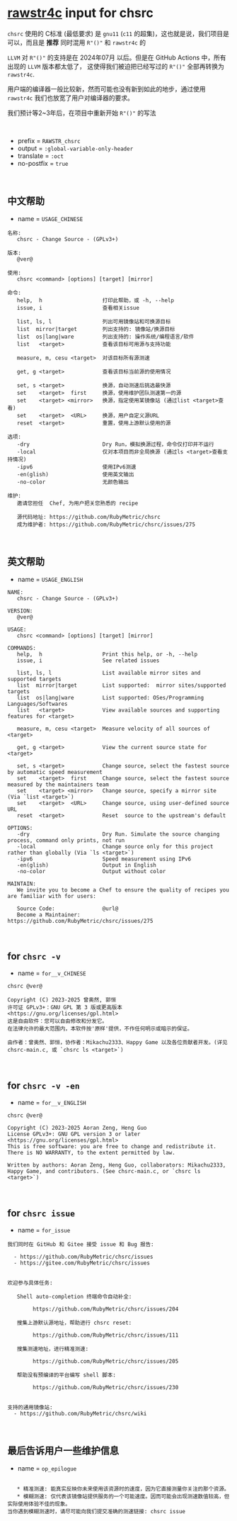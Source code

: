 <!-- -----------------------------------------------------------
 ! SPDX-License-Identifier: GPL-3.0-or-later
 ! -------------------------------------------------------------
 ! Config Type   : rawstr4c (Markdown)
 ! Config Authors: 曾奥然 <ccmywish@qq.com>
 ! Contributors  : Nil Null <nil@null.org>
 ! Created On    : <2025-07-22>
 ! Last Modified : <2025-10-29>
 ! ---------------------------------------------------------- -->

# [rawstr4c] input for chsrc

`chsrc` 使用的 C标准 (最低要求) 是 `gnu11` (`c11` 的超集)，这也就是说，我们项目是可以，而且是 **推荐** 同时混用 `R"()"` 和 `rawstr4c` 的

`LLVM` 对 `R"()"` 的支持是在 2024年07月 以后。但是在 GitHub Actions 中，所有出现的 `LLVM` 版本都太低了，
这使得我们被迫把已经写过的 `R"()"` 全部再转换为 `rawstr4c`.

用户端的编译器一般比较新，然而可能也没有新到如此的地步，通过使用 `rawstr4c` 我们也放宽了用户对编译器的要求。

我们预计等2~3年后，在项目中重新开始 `R"()"` 的写法

<br>

- prefix = `RAWSTR_chsrc`
- output = `:global-variable-only-header`
- translate = `:oct`
- no-postfix = `true`

<br>

## 中文帮助

- name = `USAGE_CHINESE`

```
名称:
   chsrc - Change Source - (GPLv3+)

版本:
   @ver@

使用:
   chsrc <command> [options] [target] [mirror]

命令:
   help,  h                   打印此帮助，或 -h, --help
   issue, i                   查看相关issue

   list, ls, l                列出可用镜像站和可换源目标
   list  mirror|target        列出支持的: 镜像站/换源目标
   list  os|lang|ware         列出支持的: 操作系统/编程语言/软件
   list   <target>            查看该目标可用源与支持功能

   measure, m, cesu <target>  对该目标所有源测速

   get, g <target>            查看该目标当前源的使用情况

   set, s <target>            换源，自动测速后挑选最快源
   set    <target>  first     换源，使用维护团队测速第一的源
   set    <target> <mirror>   换源，指定使用某镜像站 (通过list <target>查看)
   set    <target>  <URL>     换源，用户自定义源URL
   reset  <target>            重置，使用上游默认使用的源

选项:
   -dry                       Dry Run，模拟换源过程，命令仅打印并不运行
   -local                     仅对本项目而非全局换源 (通过ls <target>查看支持情况)
   -ipv6                      使用IPv6测速
   -en(glish)                 使用英文输出
   -no-color                  无颜色输出

维护:
   邀请您担任  Chef, 为用户把关您熟悉的 recipe

   源代码地址: https://github.com/RubyMetric/chsrc
   成为维护者: https://github.com/RubyMetric/chsrc/issues/275
```

<br>



## 英文帮助

- name = `USAGE_ENGLISH`

```
NAME:
   chsrc - Change Source - (GPLv3+)

VERSION:
   @ver@

USAGE:
   chsrc <command> [options] [target] [mirror]

COMMANDS:
   help,  h                   Print this help, or -h, --help
   issue, i                   See related issues

   list, ls, l                List available mirror sites and supported targets
   list  mirror|target        List supported:  mirror sites/supported targets
   list  os|lang|ware         List supported: OSes/Programming Languages/Softwares
   list   <target>            View available sources and supporting features for <target>

   measure, m, cesu <target>  Measure velocity of all sources of <target>

   get, g <target>            View the current source state for <target>

   set, s <target>            Change source, select the fastest source by automatic speed measurement
   set    <target>  first     Change source, select the fastest source measured by the maintainers team
   set    <target> <mirror>   Change source, specify a mirror site (Via `list <target>`)
   set    <target>  <URL>     Change source, using user-defined source URL
   reset  <target>            Reset  source to the upstream's default

OPTIONS:
   -dry                       Dry Run. Simulate the source changing process, command only prints, not run
   -local                     Change source only for this project rather than globally (Via `ls <target>`)
   -ipv6                      Speed measurement using IPv6
   -en(glish)                 Output in English
   -no-color                  Output without color

MAINTAIN:
   We invite you to become a Chef to ensure the quality of recipes you are familiar with for users:

   Source Code:               @url@
   Become a Maintainer:       https://github.com/RubyMetric/chsrc/issues/275
```

<br>



## for `chsrc -v`

- name = `for__v_CHINESE`

```
chsrc @ver@

Copyright (C) 2023-2025 曾奥然, 郭恒
许可证 GPLv3+：GNU GPL 第 3 版或更高版本 <https://gnu.org/licenses/gpl.html>
这是自由软件：您可以自由修改和分发它。
在法律允许的最大范围内，本软件按'原样'提供，不作任何明示或暗示的保证。

由作者：曾奥然、郭恒，协作者：Mikachu2333、Happy Game 以及各位贡献者开发。(详见 chsrc-main.c, 或 `chsrc ls <target>`)
```

<br>



## for `chsrc -v -en`

- name = `for__v_ENGLISH`

```
chsrc @ver@

Copyright (C) 2023-2025 Aoran Zeng, Heng Guo
License GPLv3+: GNU GPL version 3 or later <https://gnu.org/licenses/gpl.html>
This is free software: you are free to change and redistribute it.
There is NO WARRANTY, to the extent permitted by law.

Written by authors: Aoran Zeng, Heng Guo, collaborators: Mikachu2333, Happy Game, and contributors. (See chsrc-main.c, or `chsrc ls <target>`)
```

<br>



## for `chsrc issue`

- name = `for_issue`

```
我们同时在 GitHub 和 Gitee 接受 issue 和 Bug 报告:

  - https://github.com/RubyMetric/chsrc/issues
  - https://gitee.com/RubyMetric/chsrc/issues


欢迎参与具体任务:

   Shell auto-completion 终端命令自动补全:

        https://github.com/RubyMetric/chsrc/issues/204

   搜集上游默认源地址，帮助进行 chsrc reset:

        https://github.com/RubyMetric/chsrc/issues/111

   搜集测速地址，进行精准测速:

        https://github.com/RubyMetric/chsrc/issues/205

   帮助没有预编译的平台编写 shell 脚本:

        https://github.com/RubyMetric/chsrc/issues/230


支持的通用镜像站:
  - https://github.com/RubyMetric/chsrc/wiki

```

<br>



## 最后告诉用户一些维护信息

- name = `op_epilogue`

```

   * 精准测速: 能真实反映你未来使用该资源时的速度，因为它直接测量你关注的那个资源。
   * 模糊测速: 仅代表该镜像站提供服务的一个可能速度。因而可能会出现测速数值较高，但实际使用体验不佳的现象。
当你遇到模糊测速时，请尽可能向我们提交准确的测速链接: chsrc issue
```

<br>



[rawstr4c]: https://github.com/RubyMetric/rawstr4c

